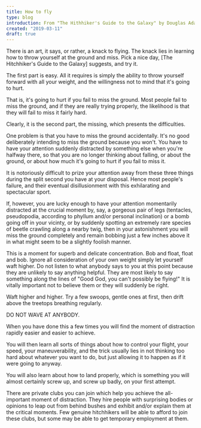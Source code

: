 ```yaml
---
title: How to fly
type: blog
introduction: From "The Hithhiker's Guide to the Galaxy" by Douglas Adams
created: "2019-03-11"
draft: true
---
```


There is an art, it says, or rather, a knack to flying. The knack lies in learning how to throw yourself at the ground and miss. Pick a nice day, [The Hitchhiker's Guide to the Galaxy] suggests, and try it.

The first part is easy. All it requires is simply the ability to throw yourself forward with all your weight, and the willingness not to mind that it's going to hurt.

That is, it's going to hurt if you fail to miss the ground. Most people fail to miss the ground, and if they are really trying properly, the likelihood is that they will fail to miss it fairly hard.

Clearly, it is the second part, the missing, which presents the difficulties.

One problem is that you have to miss the ground accidentally. It's no good deliberately intending to miss the ground because you won't. You have to have your attention suddenly distracted by something else when you're halfway there, so that you are no longer thinking about falling, or about the ground, or about how much it's going to hurt if you fail to miss it.

It is notoriously difficult to prize your attention away from these three things during the split second you have at your disposal. Hence most people's failure, and their eventual disillusionment with this exhilarating and spectacular sport.

If, however, you are lucky enough to have your attention momentarily distracted at the crucial moment by, say, a gorgeous pair of legs (tentacles, pseudopodia, according to phyllum and/or personal inclination) or a bomb going off in your vicinty, or by suddenly spotting an extremely rare species of beetle crawling along a nearby twig, then in your astonishment you will miss the ground completely and remain bobbing just a few inches above it in what might seem to be a slightly foolish manner.

This is a moment for superb and delicate concentration. Bob and float, float and bob. Ignore all consideration of your own weight simply let yourself waft higher. Do not listen to what anybody says to you at this point because they are unlikely to say anything helpful. They are most likely to say something along the lines of "Good God, you can't possibly be flying!" It is vitally important not to believe them or they will suddenly be right.

Waft higher and higher. Try a few swoops, gentle ones at first, then drift above the treetops breathing regularly.

DO NOT WAVE AT ANYBODY.

When you have done this a few times you will find the moment of distraction rapidly easier and easier to achieve.

You will then learn all sorts of things about how to control your flight, your speed, your maneuverability, and the trick usually lies in not thinking too hard about whatever you want to do, but just allowing it to happen as if it were going to anyway.

You will also learn about how to land properly, which is something you will almost certainly screw up, and screw up badly, on your first attempt.

There are private clubs you can join which help you achieve the all-important moment of distraction. They hire people with surprising bodies or opinions to leap out from behind bushes and exhibit and/or explain them at the critical moments. Few genuine hitchhikers will be able to afford to join these clubs, but some may be able to get temporary employment at them.
